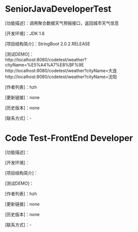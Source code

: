 # SeniorJavaDeveloperTest

[功能描述]：调用聚合数据天气预报接口，返回城市天气信息

[开发环境]：JDK 1.8

[项目结构简介]：StringBoot 2.0.2.RELEASE

[测试DEMO]： <br>
http://localhost:8080/codetest/weather?cityName=%E5%A4%A7%E8%BF%9E <br>
http://localhost:8080/codetest/weather?cityName=大连 <br>
http://localhost:8080/codetest/weather?cityName=沈阳

[作者列表]：hzh

[更新链接]：none

[历史版本]：none

[联系方式]：-

# Code Test-FrontEnd Developer
[功能描述]：

[开发环境]：

[项目结构简介]：

[测试DEMO]： 

[作者列表]：hzh

[更新链接]：none

[历史版本]：none

[联系方式]：-
